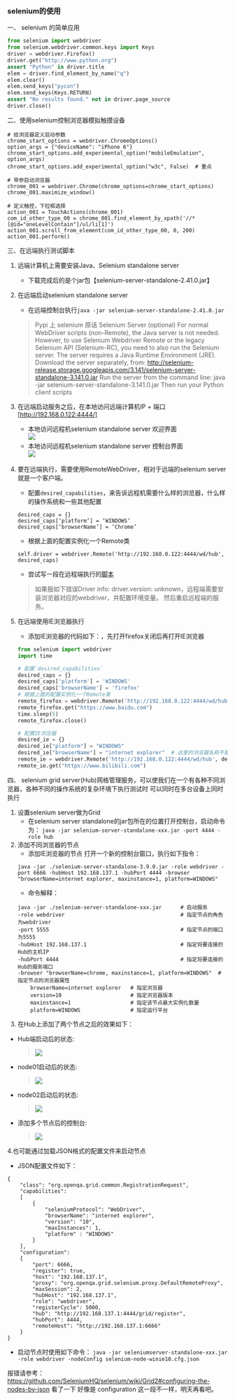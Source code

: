 ### selenium的使用
一、 selenium 的简单应用

```python
from selenium import webdriver
from selenium.webdriver.common.keys import Keys
driver = webdriver.Firefox()
driver.get("http://www.python.org")
assert "Python" in driver.title
elem = driver.find_element_by_name("q")
elem.clear()
elem.send_keys("pycon")
elem.send_keys(Keys.RETURN)
assert "No results found." not in driver.page_source
driver.close()
```

二、使用selenium控制浏览器模拟触摸设备
```
# 给浏览器定义启动参数
chrome_start_options = webdriver.ChromeOptions()
option_args = {"deviceName": "iPhone 6"}
chrome_start_options.add_experimental_option("mobileEmulation", option_args)
chrome_start_options.add_experimental_option("w3c", False)  # 重点

# 带参启动浏览器
chrome_001 = webdriver.Chrome(chrome_options=chrome_start_options)
chrome_001.maximize_window()

# 定义触控，下拉框选择
action_001 = TouchActions(chrome_001)
com_id_other_type_00 = chrome_001.find_element_by_xpath('//*[@id="oneLevelContain"]/ul/li[1]')
action_001.scroll_from_element(com_id_other_type_00, 0, 200)
action_001.perform()
```

三、在远端执行测试脚本
1. 远端计算机上需要安装Java、Selenium standalone server
    - 下载完成后的是个jar包【selenium-server-standalone-2.41.0.jar】

2. 在远端启动selenium standalone server
    - 在远端控制台执行`java -jar selenium-server-standalone-2.41.0.jar`
    >Pypi 上 selenium 原话
    Selenium Server (optional)
    For normal WebDriver scripts (non-Remote), the Java server is not needed.
    However, to use Selenium Webdriver Remote or the legacy Selenium API (Selenium-RC), you need to also run the Selenium server. The server requires a Java Runtime Environment (JRE).
    Download the server separately, from: http://selenium-release.storage.googleapis.com/3.141/selenium-server-standalone-3.141.0.jar
    Run the server from the command line:
    java -jar selenium-server-standalone-3.141.0.jar
    Then run your Python client scripts

3. 在远端启动服务之后，在本地访问远端计算机IP + 端口[http://192.168.0.122:4444/]
    - 本地访问远程机selenium standalone server 欢迎界面  
    ![](../../resources/image/本地访问远程机remote-server欢迎界面.png)
    - 本地访问远程机selenium standalone server 控制台界面  
    ![](../../resources/image/本地访问远程机remote-server控制台界面.png)

4. 要在远端执行，需要使用RemoteWebDriver，相对于远端的selenium server就是一个客户端。
    
    - 配置`desired_capabilities`，来告诉远程机需要什么样的浏览器，什么样的操作系统和一些其他配置
    ```
    desired_caps = {}
    desired_caps[‘platform’] = ‘WINDOWS’
    desired_caps[‘browserName’] = ‘Chrome’
    ```
    - 根据上面的配置实例化一个Remote类
    ```
    self.driver = webdriver.Remote('http://192.168.0.122:4444/wd/hub', desired_caps)
    ```
    - 尝试写一段在远程端执行的[脚本](../../内容分类/python-selenium/remote_selenium.py)
    >如果报如下错误Driver info: driver.version: unknown，远程端需要安装浏览器对应的webdriver，并配置环境变量。
    然后重启远程端的服务。  

5. 在远端使用IE浏览器执行  
    - 添加IE浏览器的代码如下：，先打开firefox关闭后再打开IE浏览器
    ```python
    from selenium import webdriver
    import time
    
    # 配置`desired_capabilities`
    desired_caps = {}
    desired_caps['platform'] = 'WINDOWS'
    desired_caps['browserName'] = 'firefox'
    # 根据上面的配置实例化一个Remote类
    remote_firefox = webdriver.Remote('http://192.168.0.122:4444/wd/hub', desired_caps)
    remote_firefox.get("https://www.baidu.com")
    time.sleep(5)
    remote_firefox.close()
    
    # 配置IE浏览器
    desired_ie = {}
    desired_ie["platform"] = "WINDOWS"
    desired_ie["browserName"] = "internet explorer"  # 这里的浏览器名称不能写错，要按照server里面的来
    remote_ie = webdriver.Remote('http://192.168.0.122:4444/wd/hub', desired_caps)
    remote_ie.get("https://www.bilibili.com")
    ```


四、 selenium grid server(Hub)网格管理服务，可以使我们在一个有各种不同浏览器，各种不同的操作系统的复杂环境下执行测试时
可以同时在多台设备上同时执行  
1. 设置selenium server做为Grid
    - 在selenium server standalone的jar包所在的位置打开控制台，启动命令为：
    `java -jar selenium-server-standalone-xxx.jar -port 4444 -role hub`
2. 添加不同浏览器的节点
    - 添加IE浏览器的节点
    打开一个新的控制台窗口，执行如下指令：
    ```
    java -jar ./selenium-server-standalone-3.9.0.jar -role webdriver -port 6666 -hubHost 192.168.137.1 -hubPort 4444 -browser "browserName=internet explorer, maxinstance=1, platform=WINDOWS"
    ```
    - 命令解释：
    ```
    java -jar ./selenium-server-standalone-xxx.jar      # 启动服务
    -role webdriver                                     # 指定节点的角色为webdriver
    -port 5555                                          # 指定节点的端口为5555
    -hubHost 192.168.137.1                              # 指定将要连接的Hub的主机IP
    -hubPort 4444                                       # 指定将要连接的Hub的服务端口
    -browser "browserName=chrome, maxinstance=1, platform=WINDOWS"  # 指定节点的浏览器属性
        browserName=internet explorer   # 指定浏览器
        version=10                      # 指定浏览器版本
        maxinstance=1                   # 指定该节点最大实例化数量
        platform=WINDOWS                # 指定运行平台 
    ```
3. 在Hub上添加了两个节点之后的效果如下：
- Hub端启动后的状态:  
    >![](../../resources/image/selenium-server-grid-Hub端启动后的状态-001.png)  
- node01启动后的状态:  
    >![](../../resources/image/selenium-server-grid-node01启动后的状态.png)  
- node02启动后的状态:  
    >![](../../resources/image/selenium-server-grid-node02启动后的状态.png)  
- 添加多个节点后的控制台:  
    >![](../../resources/image/selenium-server-grid-添加多个节点后的控制台-001.png)

4.也可能通过加载JSON格式的配置文件来启动节点  
-  JSON配置文件如下：
```
{
    "class": "org.openqa.grid.common.RegistrationRequest",
    "capabilities": 
    [
        {
            "seleniumProtocol": "WebDriver",
            "browserName": "internet explorer",
            "version": "10",
            "maxInstances": 1,
            "platform" : "WINDOWS"
        }
    ],
    "configuration": 
    {
        "port": 6666,
        "register": true,
        "host": "192.168.137.1",
        "proxy": "org.openqa.grid.selenium.proxy.DefaultRemoteProxy",
        "maxSession": 2,
        "hubHost": "192.168.137.1",
        "role": "webdriver",
        "registerCycle": 5000,
        "hub": "http://192.168.137.1:4444/grid/register",
        "hubPort": 4444,
        "remoteHost": "http://192.168.137.1:6666"
    }
}
```

- 启动节点时使用如下命令：
`java -jar seleniumserver-standalone-xxx.jar -role webdriver -nodeConfig selenium-node-winie10.cfg.json`

报错请参考：
https://github.com/SeleniumHQ/selenium/wiki/Grid2#configuring-the-nodes-by-json
看了一下 好像是 configuration 这一段不一样，明天再看吧。